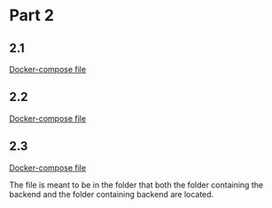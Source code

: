# Part 2

## 2.1

[Docker-compose file](2-1-docker-compose.yml)

## 2.2

[Docker-compose file](2-2-docker-compose.yml)

## 2.3

[Docker-compose file](2-3-docker-compose.yml)

The file is meant to be in the folder that both the folder containing the backend and the folder containing backend are located.